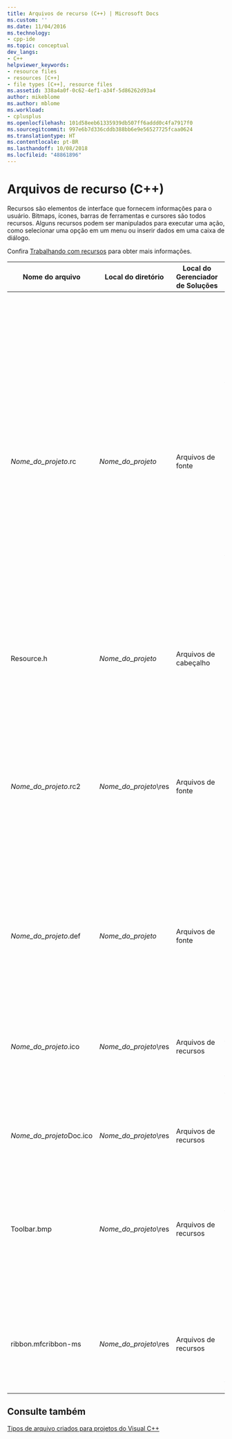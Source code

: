 ```yaml
---
title: Arquivos de recurso (C++) | Microsoft Docs
ms.custom: ''
ms.date: 11/04/2016
ms.technology:
- cpp-ide
ms.topic: conceptual
dev_langs:
- C++
helpviewer_keywords:
- resource files
- resources [C++]
- file types [C++], resource files
ms.assetid: 338a4a0f-0c62-4ef1-a34f-5d86262d93a4
author: mikeblome
ms.author: mblome
ms.workload:
- cplusplus
ms.openlocfilehash: 101d58eeb61335939db507ff6addd0c4fa7917f0
ms.sourcegitcommit: 997e6b7d336cddb388bb6e9e56527725fcaa0624
ms.translationtype: HT
ms.contentlocale: pt-BR
ms.lasthandoff: 10/08/2018
ms.locfileid: "48861896"
---
```

# <a name="resource-files-c"></a>Arquivos de recurso (C++)

Recursos são elementos de interface que fornecem informações para o usuário. Bitmaps, ícones, barras de ferramentas e cursores são todos recursos. Alguns recursos podem ser manipulados para executar uma ação, como selecionar uma opção em um menu ou inserir dados em uma caixa de diálogo.

Confira [Trabalhando com recursos](../windows/working-with-resource-files.md) para obter mais informações.

|Nome do arquivo|Local do diretório|Local do Gerenciador de Soluções|Descrição|
|---------------|------------------------|--------------------------------|-----------------|
|*Nome_do_projeto*.rc|*Nome_do_projeto*|Arquivos de fonte|O arquivo de script de recurso do projeto. O arquivo de script de recurso contém o seguinte, dependendo do tipo de projeto e do suporte selecionado para o projeto (por exemplo, barras de ferramentas, caixas de diálogo ou HTML):<br /><br />- Definição de menu padrão.<br />- Tabelas de aceleradores e de cadeias de caracteres.<br />- Caixa de diálogo **Sobre** padrão.<br />- Outras caixas de diálogo.<br />- Arquivo de ícone (res\\*Projname*.ico).<br />- Informações de versão.<br />- Bitmaps.<br />- Barra de ferramentas.<br />- Arquivos HTML.<br /><br /> O arquivo de recurso inclui o arquivo Afxres.rc para os recursos padrão da Microsoft Foundation Class.|
|Resource.h|*Nome_do_projeto*|Arquivos de cabeçalho|O arquivo de cabeçalho de recurso que inclui as definições para os recursos usados pelo projeto.|
|*Nome_do_projeto*.rc2|*Nome_do_projeto*\res|Arquivos de fonte|O arquivo de script que contém recursos adicionais usados pelo projeto. É possível incluir o arquivo .rc2 na parte superior do arquivo .rc do projeto.<br /><br /> Um arquivo .rc2 é útil para a inclusão dos recursos usados por vários projetos diferentes. Em vez de criar os mesmos recursos várias vezes para projetos diferentes, você pode colocá-los em um arquivo .rc2 e incluir o arquivo .rc2 no arquivo .rc principal.|
|*Nome_do_projeto*.def|*Nome_do_projeto*|Arquivos de fonte|O arquivo de definição de módulo para um projeto de DLL. Para um controle, ele fornece o nome e a descrição do controle, bem como o tamanho do heap de tempo de execução.|
|*Nome_do_projeto*.ico|*Nome_do_projeto*\res|Arquivos de recursos|O arquivo de ícone para o projeto ou o controle. Esse ícone é exibido quando o aplicativo é minimizado. Ele também é usado na caixa **Sobre** do aplicativo. Por padrão, o MFC fornece o ícone do MFC e a ATL fornece o ícone da ATL.|
|*Nome_do_projeto*Doc.ico|*Nome_do_projeto*\res|Arquivos de recursos|O arquivo de ícone para um projeto MFC que inclui o suporte para a arquitetura de documento/exibição.|
|Toolbar.bmp|*Nome_do_projeto*\res|Arquivos de recursos|O arquivo de bitmap que representa o aplicativo ou o controle em uma barra de ferramentas ou uma paleta. Esse bitmap está incluído no arquivo de recurso do projeto. A barra de ferramentas inicial e a barra de status são construídas na classe **CMainFrame**.|
|ribbon.mfcribbon-ms|*Nome_do_projeto*\res|Arquivos de recursos|O arquivo de recurso que contém o código XML que define os botões, os controles e os atributos da faixa de opções. Para obter mais informações, confira [Designer da Faixa de Opções (MFC)](../mfc/ribbon-designer-mfc.md).|

## <a name="see-also"></a>Consulte também

[Tipos de arquivo criados para projetos do Visual C++](../ide/file-types-created-for-visual-cpp-projects.md)
